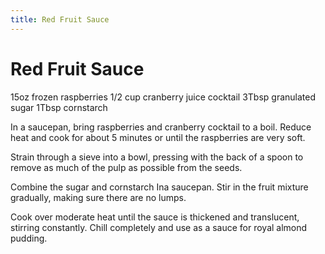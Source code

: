 ```yaml
---
title: Red Fruit Sauce
---
```


# Red Fruit Sauce

15oz frozen raspberries
1/2 cup cranberry juice cocktail
3Tbsp granulated sugar
1Tbsp cornstarch

In a saucepan, bring raspberries and cranberry cocktail to a boil. Reduce heat and cook for about 5 minutes or until the raspberries are very soft.

Strain through a sieve into a bowl, pressing with the back of a spoon to remove as much of the pulp as possible from the seeds.

Combine the sugar and cornstarch Ina saucepan. Stir in the fruit mixture gradually, making sure there are no lumps.

Cook over moderate heat until the sauce is thickened and translucent, stirring constantly. Chill completely and use as a sauce for royal almond pudding.